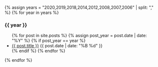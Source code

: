 {% assign years = "2020,2019,2018,2014,2012,2008,2007,2006" | split: "," %}
{% for year in years %}
  <h3 class="archive_year" id="archive_year_{{year}}">{{ year }}</h3>
  <ul class="year_list" id="year_list_{{year}}">
	{% for post in site.posts %}
	  {% assign post_year = post.date | date: "%Y" %}
	  {% if post_year == year %}
		<li class="year_item">
		  <a class="archive_item" href="{{ post.url }}">{{ post.title }}</a>
		  <span class="post-meta">{{ post.date | date: "%B %d" }}</span>
		</li>
	  {% endif %}
	{% endfor %}
  </ul>
{% endfor %}
